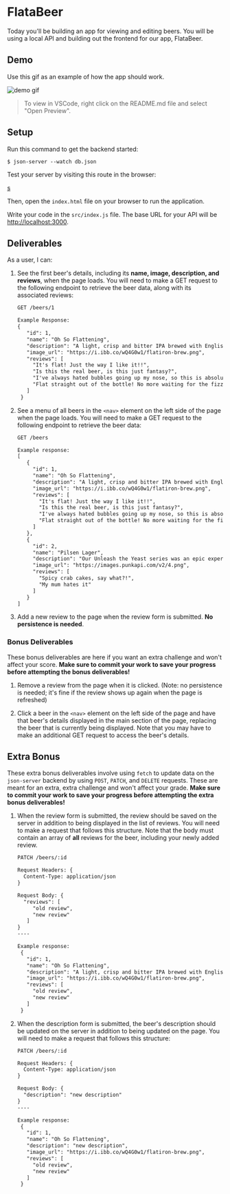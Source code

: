 # FlataBeer

Today you'll be building an app for viewing and editing beers. You will be using
a local API and building out the frontend for our app, FlataBeer.

## Demo

Use this gif as an example of how the app should work.

![demo gif](https://curriculum-content.s3.amazonaws.com/phase-1/phase-1-code-challenge-flatabeer/demo.gif)

> To view in VSCode, right click on the README.md file and select "Open Preview".

## Setup

Run this command to get the backend started:

```console
$ json-server --watch db.json
```

Test your server by visiting this route in the browser:

[s](http://localhost:3000/beers)

Then, open the `index.html` file on your browser to run the application.

Write your code in the `src/index.js` file. The base URL for your API will be
[http://localhost:3000](http://localhost:3000).

## Deliverables

As a user, I can:

1. See the first beer's details, including its **name, image, description, and
   reviews**, when the page loads. You will need to make a GET request to the
   following endpoint to retrieve the beer data, along with its associated
   reviews:

   ```txt
   GET /beers/1

   Example Response:
   {
      "id": 1,
      "name": "Oh So Flattening",
      "description": "A light, crisp and bitter IPA brewed with English and American hops. A small batch brewed only once.",
      "image_url": "https://i.ibb.co/wQ4G0w1/flatiron-brew.png",
      "reviews": [
        "It's flat! Just the way I like it!!",
        "Is this the real beer, is this just fantasy?",
        "I've always hated bubbles going up my nose, so this is absolutely delightful.",
        "Flat straight out of the bottle! No more waiting for the fizziness to subside. Thank you FlattaBeer!! I love you!!!"
      ]
    }
   ```

2. See a menu of all beers in the `<nav>` element on the left side of the page
   when the page loads. You will need to make a GET request to the following
   endpoint to retrieve the beer data:

   ```txt
   GET /beers

   Example response:
   [
      {
        "id": 1,
        "name": "Oh So Flattening",
        "description": "A light, crisp and bitter IPA brewed with English and American hops. A small batch brewed only once.",
        "image_url": "https://i.ibb.co/wQ4G0w1/flatiron-brew.png",
        "reviews": [
          "It's flat! Just the way I like it!!",
          "Is this the real beer, is this just fantasy?",
          "I've always hated bubbles going up my nose, so this is absolutely delightful.",
          "Flat straight out of the bottle! No more waiting for the fizziness to subside. Thank you FlattaBeer!! I love you!!!"
        ]
      },
      {
        "id": 2,
        "name": "Pilsen Lager",
        "description": "Our Unleash the Yeast series was an epic experiment into the differences in aroma and flavour provided by switching up your yeast. We brewed up a wort with a light caramel note and some toasty biscuit flavour, and hopped it with Amarillo and Centennial for a citrusy bitterness. Everything else is down to the yeast. Pilsner yeast ferments with no fruity esters or spicy phenols, although it can add a hint of butterscotch.",
        "image_url": "https://images.punkapi.com/v2/4.png",
        "reviews": [
          "Spicy crab cakes, say what?!",
          "My mum hates it"
        ]
      }
   ]
   ```

3. Add a new review to the page when the review form is submitted. **No
   persistence is needed**.

### Bonus Deliverables

These bonus deliverables are here if you want an extra challenge and won't
affect your score. **Make sure to commit your work to save your progress before
attempting the bonus deliverables!**

1. Remove a review from the page when it is clicked. (Note: no persistence is
   needed; it's fine if the review shows up again when the page is refreshed)

2. Click a beer in the `<nav>` element on the left side of the page and have
   that beer's details displayed in the main section of the page, replacing the
   beer that is currently being displayed. Note that you may have to make an
   additional GET request to access the beer's details.

## Extra Bonus

These extra bonus deliverables involve using `fetch` to update data on the
`json-server` backend by using `POST`, `PATCH`, and `DELETE` requests. These are
meant for an extra, extra challenge and won't affect your grade. **Make sure to
commit your work to save your progress before attempting the extra bonus
deliverables!**

1. When the review form is submitted, the review should be saved on the server
   in addition to being displayed in the list of reviews. You will need to make
   a request that follows this structure. Note that the body must contain an
   array of **all** reviews for the beer, including your newly added review.

   ```txt
   PATCH /beers/:id

   Request Headers: {
     Content-Type: application/json
   }

   Request Body: {
     "reviews": [
        "old review",
        "new review"
      ]
   }
   ----

   Example response:
    {
      "id": 1,
      "name": "Oh So Flattening",
      "description": "A light, crisp and bitter IPA brewed with English and American hops. A small batch brewed only once.",
      "image_url": "https://i.ibb.co/wQ4G0w1/flatiron-brew.png",
      "reviews": [
        "old review",
        "new review"
      ]
    }
   ```

2. When the description form is submitted, the beer's description should be
   updated on the server in addition to being updated on the page. You will need
   to make a request that follows this structure:

   ```txt
   PATCH /beers/:id

   Request Headers: {
     Content-Type: application/json
   }

   Request Body: {
     "description": "new description"
   }
   ----

   Example response:
    {
      "id": 1,
      "name": "Oh So Flattening",
      "description": "new description",
      "image_url": "https://i.ibb.co/wQ4G0w1/flatiron-brew.png",
      "reviews": [
        "old review",
        "new review"
      ]
    }
   ```
